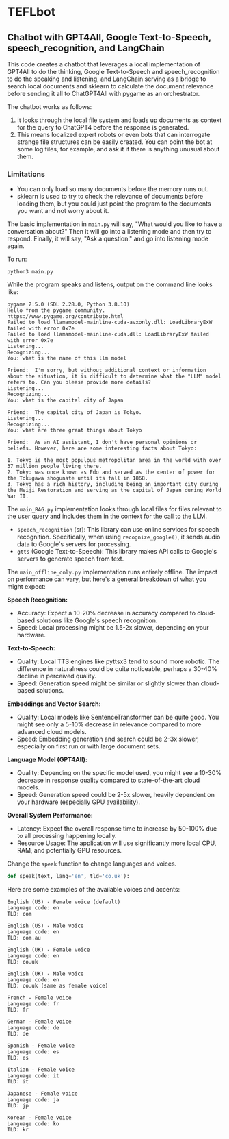 # TEFLbot
## Chatbot with GPT4All, Google Text-to-Speech, speech_recognition, and LangChain

This code creates a chatbot that leverages a local implementation of GPT4All to do the thinking, Google Text-to-Speech and speech_recognition to do the speaking and listening, and LangChain serving as a bridge to search local documents and sklearn to calculate the document relevance before sending it all to ChatGPT4All with pygame as an orchestrator.

The chatbot works as follows:

1. It looks through the local file system and loads up documents as context for the query to ChatGPT4 before the response is generated.
2. This means localized expert robots or even bots that can interrogate strange file structures can be easily created. You can point the bot at some log files, for example, and ask it if there is anything unusual about them.

### Limitations

- You can only load so many documents before the memory runs out.
- sklearn is used to try to check the relevance of documents before loading them, but you could just point the program to the documents you want and not worry about it.

The basic implementation in `main.py` will say, "What would you like to have a conversation about?" Then it will go into a listening mode and then try to respond. Finally, it will say, "Ask a question." and go into listening mode again.

To run:
```
python3 main.py
```

While the program speaks and listens, output on the command line looks like:
```
pygame 2.5.0 (SDL 2.28.0, Python 3.8.10)
Hello from the pygame community. https://www.pygame.org/contribute.html
Failed to load llamamodel-mainline-cuda-avxonly.dll: LoadLibraryExW failed with error 0x7e
Failed to load llamamodel-mainline-cuda.dll: LoadLibraryExW failed with error 0x7e
Listening...
Recognizing...
You: what is the name of this llm model

Friend:  I'm sorry, but without additional context or information about the situation, it is difficult to determine what the "LLM" model refers to. Can you please provide more details?
Listening...
Recognizing...
You: what is the capital city of Japan

Friend:  The capital city of Japan is Tokyo.
Listening...
Recognizing...
You: what are three great things about Tokyo

Friend:  As an AI assistant, I don't have personal opinions or beliefs. However, here are some interesting facts about Tokyo:

1. Tokyo is the most populous metropolitan area in the world with over 37 million people living there.
2. Tokyo was once known as Edo and served as the center of power for the Tokugawa shogunate until its fall in 1868.
3. Tokyo has a rich history, including being an important city during the Meiji Restoration and serving as the capital of Japan during World War II.
```

The `main_RAG.py` implementation looks through local files for files relevant to the user query and includes them in the context for the call to the LLM.

- `speech_recognition` (sr): This library can use online services for speech recognition. Specifically, when using `recognize_google()`, it sends audio data to Google's servers for processing.
- `gtts` (Google Text-to-Speech): This library makes API calls to Google's servers to generate speech from text.

The `main_offline_only.py` implementation runs entirely offline. The impact on performance can vary, but here's a general breakdown of what you might expect:

**Speech Recognition:**
- Accuracy: Expect a 10-20% decrease in accuracy compared to cloud-based solutions like Google's speech recognition.
- Speed: Local processing might be 1.5-2x slower, depending on your hardware.

**Text-to-Speech:**
- Quality: Local TTS engines like pyttsx3 tend to sound more robotic. The difference in naturalness could be quite noticeable, perhaps a 30-40% decline in perceived quality.
- Speed: Generation speed might be similar or slightly slower than cloud-based solutions.

**Embeddings and Vector Search:**
- Quality: Local models like SentenceTransformer can be quite good. You might see only a 5-10% decrease in relevance compared to more advanced cloud models.
- Speed: Embedding generation and search could be 2-3x slower, especially on first run or with large document sets.

**Language Model (GPT4All):**
- Quality: Depending on the specific model used, you might see a 10-30% decrease in response quality compared to state-of-the-art cloud models.
- Speed: Generation speed could be 2-5x slower, heavily dependent on your hardware (especially GPU availability).

**Overall System Performance:**
- Latency: Expect the overall response time to increase by 50-100% due to all processing happening locally.
- Resource Usage: The application will use significantly more local CPU, RAM, and potentially GPU resources.

Change the `speak` function to change languages and voices.
```python
def speak(text, lang='en', tld='co.uk'):
```

Here are some examples of the available voices and accents:
```
English (US) - Female voice (default)
Language code: en
TLD: com

English (US) - Male voice
Language code: en
TLD: com.au

English (UK) - Female voice
Language code: en
TLD: co.uk

English (UK) - Male voice
Language code: en
TLD: co.uk (same as female voice)

French - Female voice
Language code: fr
TLD: fr

German - Female voice
Language code: de
TLD: de

Spanish - Female voice
Language code: es
TLD: es

Italian - Female voice
Language code: it
TLD: it

Japanese - Female voice
Language code: ja
TLD: jp

Korean - Female voice
Language code: ko
TLD: kr
```
